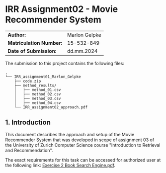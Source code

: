 # IRR Assignment02 - Movie Recommender System

|| |
|-----------|--------------|
|**Author:**| Marlon Gelpke|
|**Matriculation Number:**|15-532-849|
|**Date of Submission:**| dd.mm.2024|

The submission to this project contains the following files:
```
.
└── IRR_assignment01_Marlon_Gelpke
    ├── code.zip
    ├── method_results/
    │   ├── method_01.csv
    │   ├── method_02.csv
    │   ├── method_03.csv
    │   ├── method_04.csv
    └── IRR_assignment02_approach.pdf
````

## 1. Introduction
This document describes the approach and setup of the Movie Recommender System that was developed in scope of assignment 03 of the University of Zurich Computer Science course "Introduction to Retrieval and Recommendation".

The exact requirements for this task can be accessed for authorized user at the following link: [Exercise 2 Book Search Engine.pdf](https://lms.uzh.ch/auth/1%3A1%3A1067538524%3A2%3A0%3Aserv%3Ax%3A_csrf%3Af0459af1-67aa-4665-876d-2d149b5cdae1/Exercise%202%20Movie%20Recommender%20System.pdf).
